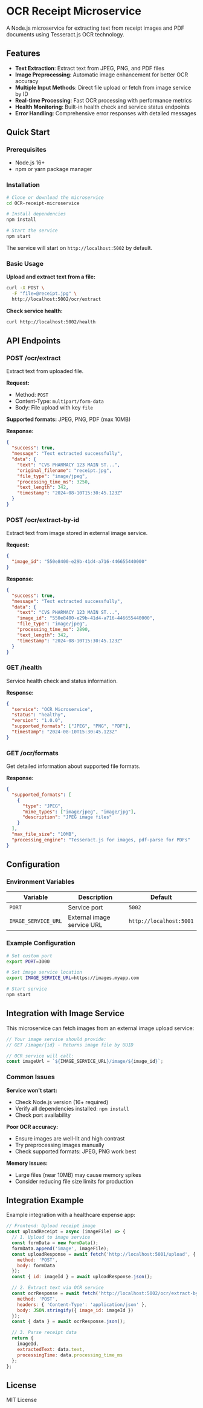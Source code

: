 # OCR Receipt Microservice

A Node.js microservice for extracting text from receipt images and PDF documents using Tesseract.js OCR technology.

## Features

- **Text Extraction**: Extract text from JPEG, PNG, and PDF files
- **Image Preprocessing**: Automatic image enhancement for better OCR accuracy
- **Multiple Input Methods**: Direct file upload or fetch from image service by ID
- **Real-time Processing**: Fast OCR processing with performance metrics
- **Health Monitoring**: Built-in health check and service status endpoints
- **Error Handling**: Comprehensive error responses with detailed messages

## Quick Start

### Prerequisites

- Node.js 16+
- npm or yarn package manager

### Installation

```bash
# Clone or download the microservice
cd OCR-receipt-microservice

# Install dependencies
npm install

# Start the service
npm start
```

The service will start on `http://localhost:5002` by default.

### Basic Usage

**Upload and extract text from a file:**
```bash
curl -X POST \
  -F "file=@receipt.jpg" \
  http://localhost:5002/ocr/extract
```

**Check service health:**
```bash
curl http://localhost:5002/health
```

## API Endpoints

### POST /ocr/extract
Extract text from uploaded file.

**Request:**
- Method: `POST`
- Content-Type: `multipart/form-data`
- Body: File upload with key `file`

**Supported formats:** JPEG, PNG, PDF (max 10MB)

**Response:**
```json
{
  "success": true,
  "message": "Text extracted successfully",
  "data": {
    "text": "CVS PHARMACY 123 MAIN ST...",
    "original_filename": "receipt.jpg",
    "file_type": "image/jpeg",
    "processing_time_ms": 3250,
    "text_length": 342,
    "timestamp": "2024-08-10T15:30:45.123Z"
  }
}
```

### POST /ocr/extract-by-id
Extract text from image stored in external image service.

**Request:**
```json
{
  "image_id": "550e8400-e29b-41d4-a716-446655440000"
}
```

**Response:**
```json
{
  "success": true,
  "message": "Text extracted successfully",
  "data": {
    "text": "CVS PHARMACY 123 MAIN ST...",
    "image_id": "550e8400-e29b-41d4-a716-446655440000",
    "file_type": "image/jpeg",
    "processing_time_ms": 2890,
    "text_length": 342,
    "timestamp": "2024-08-10T15:30:45.123Z"
  }
}
```

### GET /health
Service health check and status information.

**Response:**
```json
{
  "service": "OCR Microservice",
  "status": "healthy",
  "version": "1.0.0",
  "supported_formats": ["JPEG", "PNG", "PDF"],
  "timestamp": "2024-08-10T15:30:45.123Z"
}
```

### GET /ocr/formats
Get detailed information about supported file formats.

**Response:**
```json
{
  "supported_formats": [
    {
      "type": "JPEG",
      "mime_types": ["image/jpeg", "image/jpg"],
      "description": "JPEG image files"
    }
  ],
  "max_file_size": "10MB",
  "processing_engine": "Tesseract.js for images, pdf-parse for PDFs"
}
```

## Configuration

### Environment Variables

| Variable | Description | Default |
|----------|-------------|---------|
| `PORT` | Service port | `5002` |
| `IMAGE_SERVICE_URL` | External image service URL | `http://localhost:5001` |

### Example Configuration

```bash
# Set custom port
export PORT=3000

# Set image service location
export IMAGE_SERVICE_URL=https://images.myapp.com

# Start service
npm start
```

## Integration with Image Service

This microservice can fetch images from an external image upload service:

```javascript
// Your image service should provide:
// GET /image/{id} - Returns image file by UUID

// OCR service will call:
const imageUrl = `${IMAGE_SERVICE_URL}/image/${image_id}`;
```

### Common Issues

**Service won't start:**
- Check Node.js version (16+ required)
- Verify all dependencies installed: `npm install`
- Check port availability

**Poor OCR accuracy:**
- Ensure images are well-lit and high contrast
- Try preprocessing images manually
- Check supported formats: JPEG, PNG work best

**Memory issues:**
- Large files (near 10MB) may cause memory spikes
- Consider reducing file size limits for production

## Integration Example

Example integration with a healthcare expense app:

```javascript
// Frontend: Upload receipt image
const uploadReceipt = async (imageFile) => {
  // 1. Upload to image service
  const formData = new FormData();
  formData.append('image', imageFile);
  const uploadResponse = await fetch('http://localhost:5001/upload', {
    method: 'POST',
    body: formData
  });
  const { id: imageId } = await uploadResponse.json();

  // 2. Extract text via OCR service
  const ocrResponse = await fetch('http://localhost:5002/ocr/extract-by-id', {
    method: 'POST',
    headers: { 'Content-Type': 'application/json' },
    body: JSON.stringify({ image_id: imageId })
  });
  const { data } = await ocrResponse.json();

  // 3. Parse receipt data
  return {
    imageId,
    extractedText: data.text,
    processingTime: data.processing_time_ms
  };
};
```

## License

MIT License